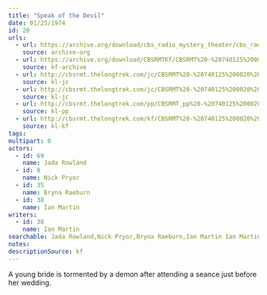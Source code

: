 ```yaml
---
title: "Speak of the Devil"
date: 01/25/1974
id: 20
urls: 
  - url: https://archive.org/download/cbs_radio_mystery_theater/cbs_radio_mystery_theater-0001-0050.zip/cbs_radio_mystery_theater-0001-0050%2Fcbsrmt_0020_speak_of_the_devil.mp3
    source: archive-org
  - url: https://archive.org/download/CBSRMTKf/CBSRMT%20-%20740125%200020%20Speak%20Of%20The%20Devil_kf.mp3
    source: kf-archive
  - url: http://cbsrmt.thelongtrek.com/jc/CBSRMT%20-%20740125%200020%20Speak%20Of%20The%20Devil%20vbr%20fb2%20hb_jc.mp3
    source: kl-jc
  - url: http://cbsrmt.thelongtrek.com/jc/CBSRMT%20-%20740125%200020%20Speak%20of%20the%20Devil%20vbr%20df%20buzz%20spd%20vol_jc.mp3
    source: kl-jc
  - url: http://cbsrmt.thelongtrek.com/pp/CBSRMT_pp%20-%20740125%200020%20Speak%20of%20the%20Devil.mp3
    source: kl-pp
  - url: http://cbsrmt.thelongtrek.com/kf/CBSRMT%20-%20740125%200020%20Speak%20Of%20The%20Devil_kf.mp3
    source: kl-kf
tags: 
multipart: 0
actors:  
  - id: 69
    name: Jada Rowland  
  - id: 8
    name: Nick Pryor  
  - id: 35
    name: Bryna Raeburn  
  - id: 38
    name: Ian Martin
writers:  
  - id: 38
    name: Ian Martin
searchable: Jada Rowland,Nick Pryor,Bryna Raeburn,Ian Martin Ian Martin
notes: 
descriptionSource: kf
---
```

A young bride is tormented by a demon after attending a seance just before her wedding.